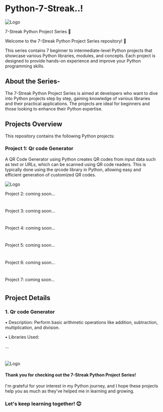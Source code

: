 
# Python-7-Streak..!

![Logo](https://i.postimg.cc/fLKcynqx/Whats-App-Image-2024-10-24-at-05-27-39-68744a4a.jpg)


7-Streak Python Project Series 🚀

Welcome to the 7-Streak Python Project Series repository! 🎉

This series contains 7 beginner to intermediate-level Python projects that showcase various Python libraries, modules, and concepts. Each project is designed to provide hands-on experience and improve your Python programming skills.

##  About the Series-

The 7-Streak Python Project Series is aimed at developers who want to dive into Python projects step by step, gaining knowledge of various libraries and their practical applications. The projects are ideal for beginners and those looking to enhance their Python expertise.

## Projects Overview
This repository contains the following Python projects:

### Project 1: Qr code Generator 
A QR Code Generator using Python creates QR codes from input data such as text or URLs, which can be scanned using QR code readers. This is typically done using the qrcode library in Python, allowing easy and efficient generation of customized QR codes.


![Logo](https://i.postimg.cc/KvZZtXq1/Screenshot-2024-10-24-143022.png)


Project 2: coming soon...

#
Project 3: coming soon...

#

Project 4: coming soon...

#

Project 5: coming soon...

#

Project 6: coming soon...
#

Project 7: coming soon...

#

## Project Details

### 1. Qr code Generator
• Description: Perform basic arithmetic operations like addition, subtraction, multiplication, and division.

• Libraries Used: 

...
#

# 

![Logo](https://getfullyfunded.com/wp-content/uploads/2015/12/thank-you-2-610x407.jpg)

#### Thank you for checking out the 7-Streak Python Project Series!
I'm grateful for your interest in my Python journey, and I hope these projects help you as much as they’ve helped me in learning and growing. 

### Let's keep learning together! 😊
